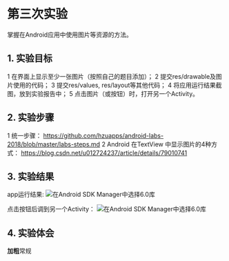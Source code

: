 # 第三次实验 
掌握在Android应用中使用图片等资源的方法。
## 1. 实验目标
1    在界面上显示至少一张图片（按照自己的题目添加）；
2    提交res/drawable及图片使用的代码；
3    提交res/values, res/layout等其他代码；
4    将应用运行结果截图，放到实验报告中；
5    点击图片（或按钮）时，打开另一个Activity。
## 2. 实验步骤

1   统一步骤：
    https://github.com/hzuapps/android-labs-2018/blob/master/labs-steps.md
2   Android 在TextView 中显示图片的4种方式：
    https://blog.csdn.net/u012724237/article/details/79010741


## 3. 实验结果
app运行结果:
![在Android SDK Manager中选择6.0库](https://raw.githubusercontent.com/ChenchenJT/android-labs-2018/master/soft1614080902335/%E5%AE%9E%E9%AA%8C%E4%B8%89%E6%88%AA%E5%9B%BE1.png "配置教育网下载代理")


点击按钮后调到另一个Activity：
![在Android SDK Manager中选择6.0库](https://raw.githubusercontent.com/ChenchenJT/android-labs-2018/master/soft1614080902335/%E5%AE%9E%E9%AA%8C%E4%B8%89%E6%88%AA%E5%9B%BE2.png "配置教育网下载代理")

## 4. 实验体会


**加粗**常规
